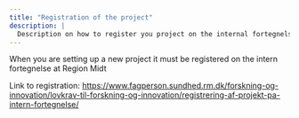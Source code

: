 ```yaml
---
title: "Registration of the project"
description: |
  Description on how to register you project on the internal fortegnelse
---
```


When you are setting up a new project it must be registered on the intern fortegnelse at Region Midt

Link to registration: https://www.fagperson.sundhed.rm.dk/forskning-og-innovation/lovkrav-til-forskning-og-innovation/registrering-af-projekt-pa-intern-fortegnelse/
